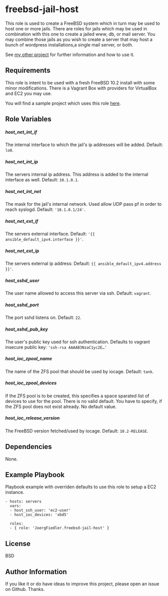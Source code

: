 freebsd-jail-host
=========

This role is used to create a FreeBSD system which in turn may be used to host one or more jails.
There are roles for jails which may be used in combination with this one to create a jailed www, db, or mail server. You may combine those jails as you wish to create a server that may host a bunch of wordpress installations,a single mail server, or both.

See [my other project](https://github.com/JoergFiedler/freebsd-ansible-demo) for further information and how to use it.

Requirements
------------

This role is intent to be used with a fresh FreeBSD 10.2 install with some minor modifications. There is a Vagrant Box with providers for VirtualBox and EC2 you may use.

You will find a sample project which uses this role [here](https://github.com/JoergFiedler/freebsd-ansible-demo).

Role Variables
--------------

##### host_net_int_if

The internal interface to which the jail's ip addresses will be added. Default: `lo0`.

##### host_net_int_ip

The servers internal ip address. This address is added to the internal interface as well. Default: `10.1.0.1`.

##### host_net_int_net

The mask for the jail's internal network. Used allow UDP pass pf in order to reach syslogd. Default: `'10.1.0.1/24'`.

##### host_net_ext_if

The servers external interface. Default: `'{{ ansible_default_ipv4.interface }}'`.

##### host_net_ext_ip

The servers external ip address: Default: `{{ ansible_default_ipv4.address }}'`.

##### host_sshd_user

The user name allowed to access this server via ssh. Default: `vagrant`.

##### host_sshd_port

The port sshd listens on. Default: `22`.

##### host_sshd_pub_key

The user's public key used for ssh authentication. Defaults to vagrant insecure public key: `'ssh-rsa AAAAB3NzaC1yc2E…'`

##### host_ioc_zpool_name

The name of the ZFS pool that should be used by iocage. Default: `tank`.

##### host_ioc_zpool_devices

If the ZFS pool is to be created, this specifies a space sparated list of devices to use for the pool. There is no valid default. You have to specify, if the ZFS pool does not exist already. No default value.

##### host_ioc_release_version

The FreeBSD version fetched/used by iocage. Default: `10.2-RELEASE`.

Dependencies
------------

None.

Example Playbook
----------------

Playbook example with overriden defaults to use this role to setup a EC2 instance.

    - hosts: servers
      vars:
      - host_ssh_user: 'ec2-user'
      - host_ioc_devices: 'xbd5'

      roles:
      - { role: 'JoergFiedler.freebsd-jail-host' }

License
-------

BSD

Author Information
------------------

If you like it or do have ideas to improve this project, please open an issue on Github. Thanks.
